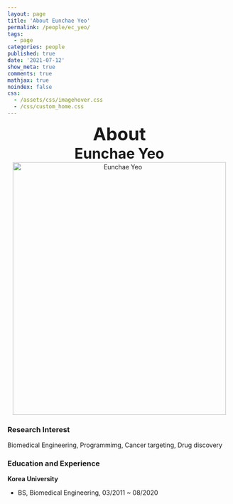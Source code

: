 ```yaml
---
layout: page
title: 'About Eunchae Yeo'
permalink: /people/ec_yeo/
tags:
  - page
categories: people
published: true
date: '2021-07-12'
show_meta: true
comments: true
mathjax: true
noindex: false
css: 
  - /assets/css/imagehover.css
  - /css/custom_home.css
---
```


<style>
.center{
  text-align: center;
}
</style>  


<div class="center"><div style="font-weight: bold; font-size: 40px;">
About</div></div>
<div class="center"><div style="font-weight: bold; font-size: 32px;">
Eunchae Yeo
</div></div>


<div class="center">
    <img src="{{ site.url }}/assets/img/people/ec_yeo.png" width="480px" height="568px" alt="Eunchae Yeo" />
</div>


### **Research Interest**
Biomedical Engineering, Programmimg, Cancer targeting, Drug discovery

### **Education and Experience**

**Korea University**
- BS, Biomedical Engineering, 03/2011 ~ 08/2020

